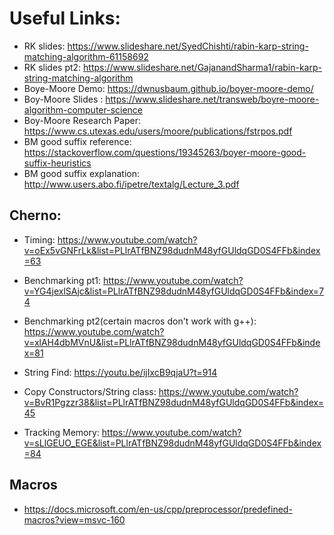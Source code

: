 # Useful Links:

- RK slides: https://www.slideshare.net/SyedChishti/rabin-karp-string-matching-algorithm-61158692 <br>
- RK slides pt2: https://www.slideshare.net/GajanandSharma1/rabin-karp-string-matching-algorithm <br>
- Boye-Moore Demo: https://dwnusbaum.github.io/boyer-moore-demo/ <br>
- Boy-Moore Slides : https://www.slideshare.net/transweb/boyre-moore-algorithm-computer-science <br>
- Boy-Moore Research Paper: https://www.cs.utexas.edu/users/moore/publications/fstrpos.pdf <br>
- BM good suffix reference: https://stackoverflow.com/questions/19345263/boyer-moore-good-suffix-heuristics
- BM good suffix explanation: http://www.users.abo.fi/ipetre/textalg/Lecture_3.pdf


## Cherno:
- Timing: https://www.youtube.com/watch?v=oEx5vGNFrLk&list=PLlrATfBNZ98dudnM48yfGUldqGD0S4FFb&index=63 <br>
- Benchmarking pt1: https://www.youtube.com/watch?v=YG4jexlSAjc&list=PLlrATfBNZ98dudnM48yfGUldqGD0S4FFb&index=74 <br>
- Benchmarking pt2(certain macros don't work with g++): https://www.youtube.com/watch?v=xlAH4dbMVnU&list=PLlrATfBNZ98dudnM48yfGUldqGD0S4FFb&index=81 <br>

- String Find: https://youtu.be/ijIxcB9qjaU?t=914 <br>
- Copy Constructors/String class: https://www.youtube.com/watch?v=BvR1Pgzzr38&list=PLlrATfBNZ98dudnM48yfGUldqGD0S4FFb&index=45 <br>

- Tracking Memory: https://www.youtube.com/watch?v=sLlGEUO_EGE&list=PLlrATfBNZ98dudnM48yfGUldqGD0S4FFb&index=84 <br>

## Macros
- https://docs.microsoft.com/en-us/cpp/preprocessor/predefined-macros?view=msvc-160
